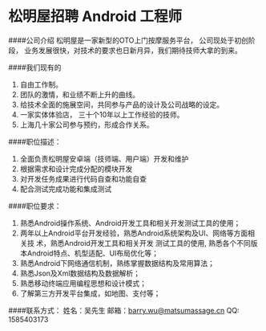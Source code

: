 松明屋招聘 Android 工程师
==========

####公司介绍
松明屋是一家新型的OTO上门按摩服务平台， 公司现处于初创阶段， 业务发展很快，对技术的要求也日新月异，我们期待技师大拿的到来。

####我们现有的
1. 自由工作制。
2. 团队的激情，和业绩不断上升的曲线。
3. 给技术全面的施展空间，共同参与产品的设计及公司战略的设定。
4. 一家实体体验店， 三十个10年以上工作经验的技师。
5. 上海几十家公司参与预约，形成合作关系。

####职位描述：
1. 全面负责松明屋安卓端（技师端、用户端）开发和维护
2. 根据需求和设计完成分配的模块开发
3. 对开发任务成果进行代码自查和功能自查
4. 配合测试完成功能和集成测试

####职位要求：
1. 熟悉Android操作系统、Android开发工具和相关开发测试工具的使用； 
2. 两年以上Android平台开发经验，熟悉Android系统架构及UI、网络等方面相关技 术，熟悉Android开发工具和相关开发 测试工具的使用, 熟悉各个不同版本Android特点、机型适配、UI布局优化等； 
3. 熟悉Android下网络通信机制，熟练掌握数据结构及常用算法； 
4. 熟悉Json及Xml数据结构及数据解析； 
5. 熟悉移动终端应用编程思想和设计模式； 
6. 了解第三方开发平台集成，如地图、支付等；   

####联系方式：
姓名：吴先生
邮箱：[barry.wu@matsumassage.cn](mailto:barry.wu@matsumassage.cn)
QQ: 1585403173
